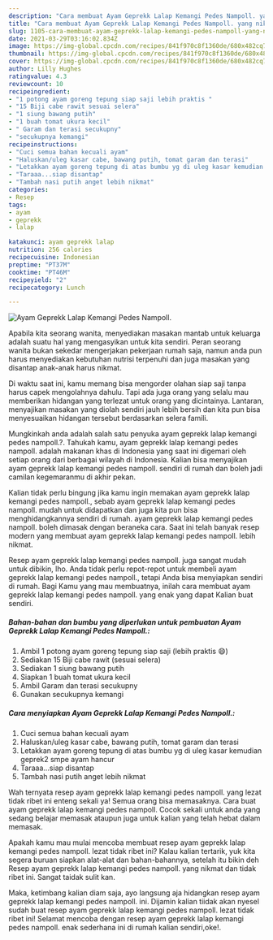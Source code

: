 ```yaml
---
description: "Cara membuat Ayam Geprekk Lalap Kemangi Pedes Nampoll. yang nikmat dan Mudah Dibuat"
title: "Cara membuat Ayam Geprekk Lalap Kemangi Pedes Nampoll. yang nikmat dan Mudah Dibuat"
slug: 1105-cara-membuat-ayam-geprekk-lalap-kemangi-pedes-nampoll-yang-nikmat-dan-mudah-dibuat
date: 2021-03-29T03:16:02.834Z
image: https://img-global.cpcdn.com/recipes/841f970c8f1360de/680x482cq70/ayam-geprekk-lalap-kemangi-pedes-nampoll-foto-resep-utama.jpg
thumbnail: https://img-global.cpcdn.com/recipes/841f970c8f1360de/680x482cq70/ayam-geprekk-lalap-kemangi-pedes-nampoll-foto-resep-utama.jpg
cover: https://img-global.cpcdn.com/recipes/841f970c8f1360de/680x482cq70/ayam-geprekk-lalap-kemangi-pedes-nampoll-foto-resep-utama.jpg
author: Lilly Hughes
ratingvalue: 4.3
reviewcount: 10
recipeingredient:
- "1 potong ayam goreng tepung siap saji lebih praktis "
- "15 Biji cabe rawit sesuai selera"
- "1 siung bawang putih"
- "1 buah tomat ukura kecil"
- " Garam dan terasi secukupny"
- "secukupnya kemangi"
recipeinstructions:
- "Cuci semua bahan kecuali ayam"
- "Haluskan/uleg kasar cabe, bawang putih, tomat garam dan terasi"
- "Letakkan ayam goreng tepung di atas bumbu yg di uleg kasar kemudian geprek2 smpe ayam hancur"
- "Taraaa...siap disantap"
- "Tambah nasi putih anget lebih nikmat"
categories:
- Resep
tags:
- ayam
- geprekk
- lalap

katakunci: ayam geprekk lalap 
nutrition: 256 calories
recipecuisine: Indonesian
preptime: "PT37M"
cooktime: "PT46M"
recipeyield: "2"
recipecategory: Lunch

---
```



![Ayam Geprekk Lalap Kemangi Pedes Nampoll.](https://img-global.cpcdn.com/recipes/841f970c8f1360de/680x482cq70/ayam-geprekk-lalap-kemangi-pedes-nampoll-foto-resep-utama.jpg)

Apabila kita seorang wanita, menyediakan masakan mantab untuk keluarga adalah suatu hal yang mengasyikan untuk kita sendiri. Peran seorang  wanita bukan sekedar mengerjakan pekerjaan rumah saja, namun anda pun harus menyediakan kebutuhan nutrisi terpenuhi dan juga masakan yang disantap anak-anak harus nikmat.

Di waktu  saat ini, kamu memang bisa mengorder olahan siap saji tanpa harus capek mengolahnya dahulu. Tapi ada juga orang yang selalu mau memberikan hidangan yang terlezat untuk orang yang dicintainya. Lantaran, menyajikan masakan yang diolah sendiri jauh lebih bersih dan kita pun bisa menyesuaikan hidangan tersebut berdasarkan selera famili. 



Mungkinkah anda adalah salah satu penyuka ayam geprekk lalap kemangi pedes nampoll.?. Tahukah kamu, ayam geprekk lalap kemangi pedes nampoll. adalah makanan khas di Indonesia yang saat ini digemari oleh setiap orang dari berbagai wilayah di Indonesia. Kalian bisa menyajikan ayam geprekk lalap kemangi pedes nampoll. sendiri di rumah dan boleh jadi camilan kegemaranmu di akhir pekan.

Kalian tidak perlu bingung jika kamu ingin memakan ayam geprekk lalap kemangi pedes nampoll., sebab ayam geprekk lalap kemangi pedes nampoll. mudah untuk didapatkan dan juga kita pun bisa menghidangkannya sendiri di rumah. ayam geprekk lalap kemangi pedes nampoll. boleh dimasak dengan beraneka cara. Saat ini telah banyak resep modern yang membuat ayam geprekk lalap kemangi pedes nampoll. lebih nikmat.

Resep ayam geprekk lalap kemangi pedes nampoll. juga sangat mudah untuk dibikin, lho. Anda tidak perlu repot-repot untuk membeli ayam geprekk lalap kemangi pedes nampoll., tetapi Anda bisa menyiapkan sendiri di rumah. Bagi Kamu yang mau membuatnya, inilah cara membuat ayam geprekk lalap kemangi pedes nampoll. yang enak yang dapat Kalian buat sendiri.

<!--inarticleads1-->

##### Bahan-bahan dan bumbu yang diperlukan untuk pembuatan Ayam Geprekk Lalap Kemangi Pedes Nampoll.:

1. Ambil 1 potong ayam goreng tepung siap saji (lebih praktis 😄)
1. Sediakan 15 Biji cabe rawit (sesuai selera)
1. Sediakan 1 siung bawang putih
1. Siapkan 1 buah tomat ukura kecil
1. Ambil  Garam dan terasi secukupny
1. Gunakan secukupnya kemangi




<!--inarticleads2-->

##### Cara menyiapkan Ayam Geprekk Lalap Kemangi Pedes Nampoll.:

1. Cuci semua bahan kecuali ayam
1. Haluskan/uleg kasar cabe, bawang putih, tomat garam dan terasi
1. Letakkan ayam goreng tepung di atas bumbu yg di uleg kasar kemudian geprek2 smpe ayam hancur
1. Taraaa...siap disantap
1. Tambah nasi putih anget lebih nikmat




Wah ternyata resep ayam geprekk lalap kemangi pedes nampoll. yang lezat tidak ribet ini enteng sekali ya! Semua orang bisa memasaknya. Cara buat ayam geprekk lalap kemangi pedes nampoll. Cocok sekali untuk anda yang sedang belajar memasak ataupun juga untuk kalian yang telah hebat dalam memasak.

Apakah kamu mau mulai mencoba membuat resep ayam geprekk lalap kemangi pedes nampoll. lezat tidak ribet ini? Kalau kalian tertarik, yuk kita segera buruan siapkan alat-alat dan bahan-bahannya, setelah itu bikin deh Resep ayam geprekk lalap kemangi pedes nampoll. yang nikmat dan tidak ribet ini. Sangat taidak sulit kan. 

Maka, ketimbang kalian diam saja, ayo langsung aja hidangkan resep ayam geprekk lalap kemangi pedes nampoll. ini. Dijamin kalian tiidak akan nyesel sudah buat resep ayam geprekk lalap kemangi pedes nampoll. lezat tidak ribet ini! Selamat mencoba dengan resep ayam geprekk lalap kemangi pedes nampoll. enak sederhana ini di rumah kalian sendiri,oke!.


